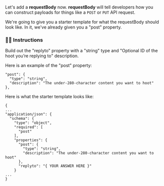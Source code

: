 Let's add a **requestBody** now. **requestBody** will tell developers how you can construct payloads for things like a `POST` or `PUT` API request.

We're going to give you a starter template for what the requestBody should look like. In it, we've already given you a "post" property.

### 👩‍🏫 Instructions

Build out the "replyto" property with a "string" type and "Optional ID of the hoot you’re replying to" description.

Here is an example of the "post" property:

```
"post": {
  "type": "string",
  "description": "The under-280-character content you want to hoot"
},
```

Here is what the starter template looks like:

```
{
...
"application/json": {
  "schema": {
    "type": "object",
    "required": [
      "post"
    ],
    "properties": {
      "post": {
        "type": "string",
        "description": "The under-280-character content you want to hoot"
      },
      "replyto": "{ YOUR ANSWER HERE }"
    }
...
}
```
